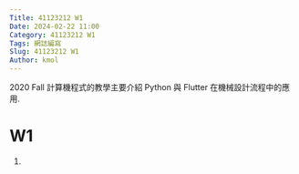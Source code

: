 ```yaml
---
Title: 41123212 W1
Date: 2024-02-22 11:00
Category: 41123212 W1
Tags: 網誌編寫
Slug: 41123212 W1
Author: kmol
---
```


2020 Fall 計算機程式的教學主要介紹 Python 與 Flutter 在機械設計流程中的應用.

<!-- PELICAN_END_SUMMARY -->

# W1

1.
